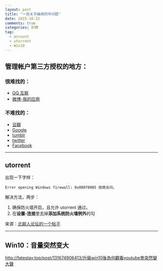 ```yaml
---
layout: post
title: "一些关乎痛痒的中问题"
date: 2015-10-22
comments: true
categories: 折腾
tag: 
  - account
  - utorrent
  - Win10
---
```



## 管理帐户第三方授权的地方：

### 很难找的：

- <i class="fa fa-qq"></i> [QQ 互联](http://connect.qq.com/)
- <i class="fa fa-weibo"></i> [微博-我的应用](http://app.weibo.com/my)

### 不难找的：

- [豆瓣](http://www.douban.com/accounts/apptokens)
- <i class="fa fa-google"></i> [Google](https://myaccount.google.com/security#connectedapps)
- <i class="fa fa-tumblr"></i> [tumblr](https://www.tumblr.com/settings/apps)
- <i class="fa fa-twitter"></i> [twitter](https://twitter.com/settings/applications)
- <i class="fa fa-facebook"></i> [Facebook](https://www.facebook.com/settings?tab=applications)

---

## utorrent

出现一下字样：

`Error opening Windows firewall: 0x80070005 拒绝访问。`

解决方法，两步：

1. 确保防火墙开启，且允许 utorrent 通过。
2. 在**设置-连接**里去掉**添加系统防火墙例外**的勾

来源：[北邮人论坛的一个帖子](http://bbs.byr.cn/#!article/BTbt/61592)

---

## Win10：音量突然变大

<div class="tumblr-post" data-href="https://embed.tumblr.com/embed/post/WfkCBOr7nZFwuXFB2n-mAg/131674906413" data-did="47c386ad65579baa75cfd395e74fb941c2c58ef2"><a href="http://fatestay.top/post/131674906413/升級win10後為何觀看youtube會突然變大聲">http://fatestay.top/post/131674906413/升級win10後為何觀看youtube會突然變大聲</a></div><script async src="https://secure.assets.tumblr.com/post.js"></script>